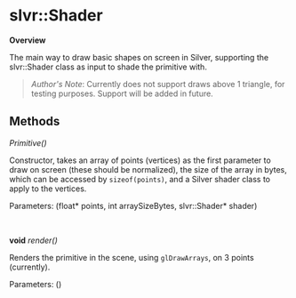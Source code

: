 # slvr::Shader
**Overview**

The main way to draw basic shapes on screen in Silver, supporting the slvr::Shader class as input to shade the primitive with. 

> *Author's Note*: Currently does not support draws above 1 triangle, for testing purposes. Support will be added in future.

## Methods
*Primitive()*

Constructor, takes an array of points (vertices) as the first parameter to draw on screen (these should be normalized), the size of the array in bytes, which can be accessed by ```sizeof(points)```, and a Silver shader class to apply to the vertices.

Parameters: (float\* points, int arraySizeBytes, slvr::Shader\* shader)

&nbsp;

**void** *render()*

Renders the primitive in the scene, using ```glDrawArrays```, on 3 points (currently).

Parameters: ()
